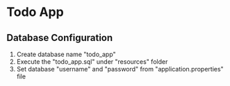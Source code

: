 
# Todo App

## Database Configuration
1. Create database name "todo_app"
2. Execute the "todo_app.sql" under "resources" folder
3. Set database "username" and "password" from "application.properties" file